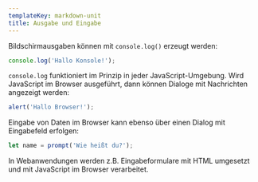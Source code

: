 ```yaml
---
templateKey: markdown-unit
title: Ausgabe und Eingabe
---
```


Bildschirmausgaben können mit `console.log()` erzeugt werden:

```js
console.log('Hallo Konsole!');
```

`console.log` funktioniert im Prinzip in jeder JavaScript-Umgebung.
Wird JavaScript im Browser ausgeführt, dann können Dialoge mit Nachrichten
angezeigt werden:

```js
alert('Hallo Browser!');
```

Eingabe von Daten im Browser kann ebenso über einen Dialog mit Eingabefeld erfolgen:

```js
let name = prompt('Wie heißt du?');
```

In Webanwendungen werden z.B. Eingabeformulare mit HTML umgesetzt und mit JavaScript im
Browser verarbeitet.
